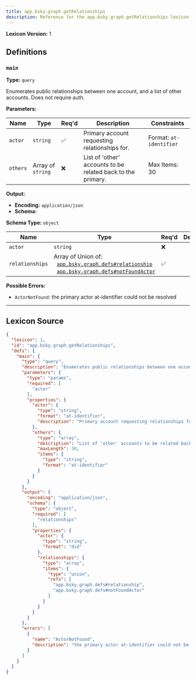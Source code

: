 ```yaml
---
title: app.bsky.graph.getRelationships
description: Reference for the app.bsky.graph.getRelationships lexicon
---
```

**Lexicon Version:** 1

## Definitions

<a name="main"></a>
### `main`

**Type:** `query`

Enumerates public relationships between one account, and a list of other accounts. Does not require auth.

**Parameters:**

| Name | Type | Req'd  | Description | Constraints |
|------|------|----------|-------------|-------------|
| `actor` | `string` | ✅  | Primary account requesting relationships for. | Format: `at-identifier` |
| `others` | Array of `string` | ❌  | List of 'other' accounts to be related back to the primary. | Max Items: 30 |
**Output:**

- **Encoding:** `application/json`
- **Schema:**

**Schema Type:** `object`

| Name | Type | Req'd  | Description | Constraints |
|------|------|----------|-------------|-------------|
| `actor` | `string` | ❌  |  | Format: `did` |
| `relationships` | Array of Union of:<br/>&nbsp;&nbsp;[`app.bsky.graph.defs#relationship`](/lexicons/app/bsky/graph/defs#relationship)<br/>&nbsp;&nbsp;[`app.bsky.graph.defs#notFoundActor`](/lexicons/app/bsky/graph/defs#notFoundActor) | ✅  |  |  |
**Possible Errors:**

- `ActorNotFound`: the primary actor at-identifier could not be resolved

---

## Lexicon Source
```json
{
  "lexicon": 1,
  "id": "app.bsky.graph.getRelationships",
  "defs": {
    "main": {
      "type": "query",
      "description": "Enumerates public relationships between one account, and a list of other accounts. Does not require auth.",
      "parameters": {
        "type": "params",
        "required": [
          "actor"
        ],
        "properties": {
          "actor": {
            "type": "string",
            "format": "at-identifier",
            "description": "Primary account requesting relationships for."
          },
          "others": {
            "type": "array",
            "description": "List of 'other' accounts to be related back to the primary.",
            "maxLength": 30,
            "items": {
              "type": "string",
              "format": "at-identifier"
            }
          }
        }
      },
      "output": {
        "encoding": "application/json",
        "schema": {
          "type": "object",
          "required": [
            "relationships"
          ],
          "properties": {
            "actor": {
              "type": "string",
              "format": "did"
            },
            "relationships": {
              "type": "array",
              "items": {
                "type": "union",
                "refs": [
                  "app.bsky.graph.defs#relationship",
                  "app.bsky.graph.defs#notFoundActor"
                ]
              }
            }
          }
        }
      },
      "errors": [
        {
          "name": "ActorNotFound",
          "description": "the primary actor at-identifier could not be resolved"
        }
      ]
    }
  }
}
```
